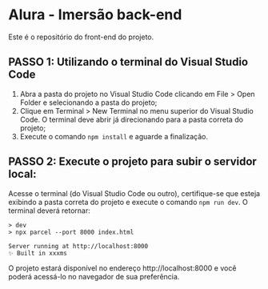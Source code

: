 # Alura - Imersão back-end

Este é o repositório do front-end do projeto.

## PASSO 1: Utilizando o terminal do Visual Studio Code

1. Abra a pasta do projeto no Visual Studio Code clicando em File > Open Folder e selecionando a pasta do projeto;
2. Clique em Terminal > New Terminal no menu superior do Visual Studio Code. O terminal deve abrir já direcionando para a pasta correta do projeto;
3. Execute o comando `npm install` e aguarde a finalização.


## PASSO 2: Execute o projeto para subir o servidor local:

Acesse o terminal (do Visual Studio Code ou outro), certifique-se que esteja exibindo a pasta correta do projeto e execute o comando `npm run dev`. O terminal deverá retornar:

```
> dev
> npx parcel --port 8000 index.html

Server running at http://localhost:8000
✨ Built in xxxms
```

O projeto estará disponível no endereço http://localhost:8000 e você poderá acessá-lo no navegador de sua preferência.
